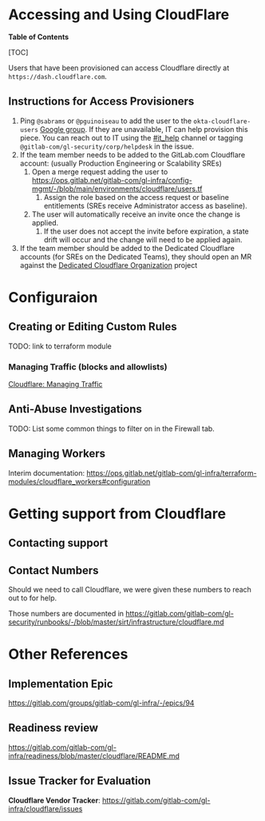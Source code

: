 # Accessing and Using CloudFlare

**Table of Contents**

[TOC]

Users that have been provisioned can access Cloudflare directly at
`https://dash.cloudflare.com`.

## Instructions for Access Provisioners

1. Ping `@sabrams` or `@pguinoiseau` to add the user to the `okta-cloudflare-users` [Google group](https://groups.google.com/a/gitlab.com/g/okta-cloudflare-users/members). If they are unavailable, IT can help provision this piece. You can reach out to IT using the [#it_help](https://gitlab.enterprise.slack.com/archives/CK4EQH50E) channel or tagging `@gitlab-com/gl-security/corp/helpdesk` in the issue.
1. If the team member needs to be added to the GitLab.com Cloudflare account: (usually Production Engineering or Scalability SREs)
   1. Open a merge request adding the user to <https://ops.gitlab.net/gitlab-com/gl-infra/config-mgmt/-/blob/main/environments/cloudflare/users.tf>
      1. Assign the role based on the access request or baseline entitlements (SREs receive Administrator access as baseline).
   1. The user will automatically receive an invite once the change is applied.
      1. If the user does not accept the invite before expiration, a state drift will occur and the change will need to be applied again.
1. If the team member should be added to the Dedicated Cloudflare accounts (for SREs on the Dedicated Teams), they should open an MR against the [Dedicated Cloudflare Organization](https://gitlab.com/gitlab-com/gl-infra/gitlab-dedicated/dedicated-organization-cloudflare) project

# Configuraion

## Creating or Editing Custom Rules

TODO: link to terraform module

### Managing Traffic (blocks and allowlists)

[Cloudflare: Managing Traffic](./cloudflare-managing-traffic.md)

## Anti-Abuse Investigations

TODO: List some common things to filter on in the Firewall tab.

## Managing Workers

Interim documentation: <https://ops.gitlab.net/gitlab-com/gl-infra/terraform-modules/cloudflare_workers#configuration>

# Getting support from Cloudflare

## Contacting support

## Contact Numbers

Should we need to call Cloudflare, we were given these numbers to reach out to for help.

Those numbers are documented in <https://gitlab.com/gitlab-com/gl-security/runbooks/-/blob/master/sirt/infrastructure/cloudflare.md>

# Other References

## Implementation Epic

<https://gitlab.com/groups/gitlab-com/gl-infra/-/epics/94>

## Readiness review

<https://gitlab.com/gitlab-com/gl-infra/readiness/blob/master/cloudflare/README.md>

## Issue Tracker for Evaluation

**Cloudflare Vendor Tracker**: <https://gitlab.com/gitlab-com/gl-infra/cloudflare/issues>
